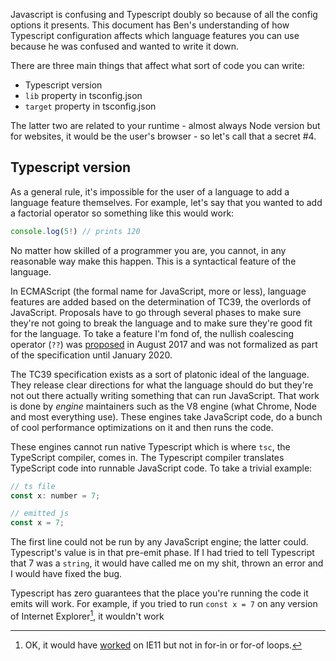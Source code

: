 Javascript is confusing and Typescript doubly so because of all the config options it presents. This
document has Ben's understanding of how Typescript configuration affects which language features you can
use because he was confused and wanted to write it down.

There are three main things that affect what sort of code you can write:

- Typescript version
- `lib` property in tsconfig.json
- `target` property in tsconfig.json

The latter two are related to your runtime - almost always Node version but for websites, it would be the
user's browser - so let's call that a secret #4.

## Typescript version

As a general rule, it's impossible for the user of a language to add a language feature themselves. For
example, let's say that you wanted to add a factorial operator so something like this would work:

```jsx
console.log(5!) // prints 120
```

No matter how skilled of a programmer you are, you cannot, in any reasonable way make this happen. This
is a syntactical feature of the language.

In ECMAScript (the formal name for JavaScript, more or less), language features are added based on the
determination of TC39, the overlords of JavaScript. Proposals have to go through several phases to make
sure they're not going to break the language and to make sure they're good fit for the language. To take
a feature I'm fond of, the nullish coalescing operator (`??`) was
[proposed](https://github.com/tc39/proposal-nullish-coalescing/commits/master?before=5b2a58ee3a56c2b5a5eb30a30959e32ae61d4c49+35&branch=master)
in August 2017 and was not formalized as part of the specification until January 2020.

The TC39 specification exists as a sort of platonic ideal of the language. They release clear directions
for what the language should do but they're not out there actually writing something that can run
JavaScript. That work is done by _engine_ maintainers such as the V8 engine (what Chrome, Node and most
everything use). These engines take JavaScript code, do a bunch of cool performance optimizations on it
and then runs the code.

These engines cannot run native Typescript which is where `tsc`, the TypeScript compiler, comes in. The
Typescript compiler translates TypeScript code into runnable JavaScript code. To take a trivial example:

```javascript
// ts file
const x: number = 7;

// emitted js
const x = 7;
```

The first line could not be run by any JavaScript engine; the latter could. Typescript's value is in that
pre-emit phase. If I had tried to tell Typescript that 7 was a `string`, it would have called me on my
shit, thrown an error and I would have fixed the bug.

<!-- Of course, to go back to the nullish coalescing operator (referred to as NCO from here on out, I'm tired of typing that),  -->

Typescript has zero guarantees that the place you're running the code it emits will work. For example, if
you tried to run `const x = 7` on any version of Internet Explorer[^1], it wouldn't work

[^1]: OK, it would have [worked](https://caniuse.com/const) on IE11 but not in for-in or for-of loops.
